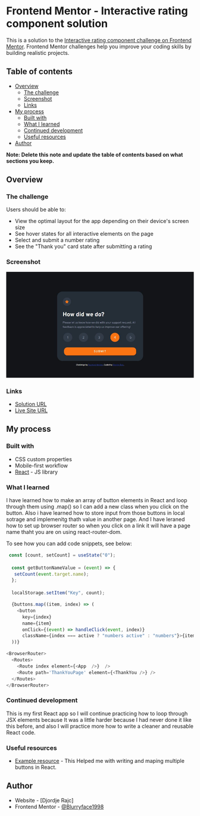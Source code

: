 # Frontend Mentor - Interactive rating component solution

This is a solution to the [Interactive rating component challenge on Frontend Mentor](https://www.frontendmentor.io/challenges/interactive-rating-component-koxpeBUmI). Frontend Mentor challenges help you improve your coding skills by building realistic projects. 

## Table of contents

- [Overview](#overview)
  - [The challenge](#the-challenge)
  - [Screenshot](#screenshot)
  - [Links](#links)
- [My process](#my-process)
  - [Built with](#built-with)
  - [What I learned](#what-i-learned)
  - [Continued development](#continued-development)
  - [Useful resources](#useful-resources)
- [Author](#author)

**Note: Delete this note and update the table of contents based on what sections you keep.**

## Overview

### The challenge

Users should be able to:

- View the optimal layout for the app depending on their device's screen size
- See hover states for all interactive elements on the page
- Select and submit a number rating
- See the "Thank you" card state after submitting a rating

### Screenshot

![](./src/images/screenshot.JPG)

### Links

- [Solution URL](https://www.frontendmentor.io/solutions/interactive-rating-component-WfJ0nNy5ud)
- [Live Site URL](https://interactive-rating-component-o7hqneeie-blurryface1998.vercel.app/)

## My process

### Built with

- CSS custom properties
- Mobile-first workflow
- [React](https://reactjs.org/) - JS library

### What I learned

I have learned how to make an array of button elements in React and loop through them using .map() so I can add a new class when you click on the button. Also i have learned how to store input from those buttons in local sotrage and implemenitg thath value in another page. And I have leraned how to set up browser router so when you click on a link it will have a page name thaht you are on using react-router-dom.

To see how you can add code snippets, see below:

```js
 const [count, setCount] = useState("0");

  const getButtonNameValue = (event) => {
   setCount(event.target.name);
  };
  
  localStorage.setItem("Key", count);
```

```js
  {buttons.map((item, index) => (
    <button 
      key={index}
      name={item} 
      onClick={(event) => handleClick(event, index)}
      className={index === active ? "numbers active" : "numbers"}>{item}</button>
  ))}
```

```js
<BrowserRouter>
  <Routes>
    <Route index element={<App  />}  />
    <Route path='ThankYouPage' element={<ThankYou />} />
  </Routes>
</BrowserRouter>
```

### Continued development

This is my first React app so I will continue practicing how to loop through JSX elements because It was a little harder because I had never done it like this before, and also I will practice more how to write a cleaner and reusable React code.

### Useful resources

- [Example resource](https://dev.to/ramonak/react-how-to-create-a-custom-button-group-component-in-5-minutes-3lfd) - This Helped me with writing and maping multiple buttons in React.

## Author

- Website - [Djordje Rajc]
- Frontend Mentor - [@Blurryface1998](https://www.frontendmentor.io/profile/Blurryface1998)
